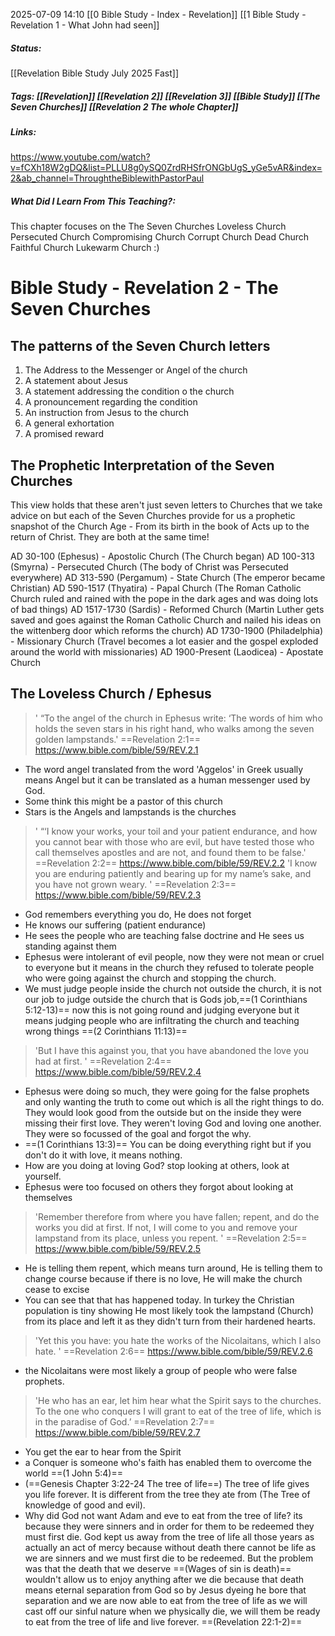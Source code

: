 2025-07-09 14:10
[[0 Bible Study - Index - Revelation]]
[[1 Bible Study - Revelation 1 - What John had seen]]
##### Status:
[[Revelation Bible Study July 2025 Fast]]
##### Tags: [[Revelation]] [[Revelation 2]] [[Revelation 3]] [[Bible Study]] [[The Seven Churches]] [[Revelation 2 The whole Chapter]]

##### Links:
https://www.youtube.com/watch?v=fCXh18W2gDQ&list=PLLU8g0ySQ0ZrdRHSfrONGbUgS_yGe5vAR&index=2&ab_channel=ThroughtheBiblewithPastorPaul
##### What Did I Learn From This Teaching?:
This chapter focuses on the The Seven Churches
Loveless Church
Persecuted Church
Compromising Church
Corrupt Church
Dead Church
Faithful Church
Lukewarm Church
 :)
# Bible Study - Revelation 2 - The Seven Churches

## The patterns of the Seven Church letters
1. The Address to the Messenger or Angel of the church
2. A statement about Jesus
3. A statement addressing the condition o the church
4. A pronouncement regarding the condition
5. An instruction from Jesus to the church
6. A general exhortation
7. A promised reward

## The Prophetic Interpretation of the Seven Churches
This  view holds that these aren't just seven letters to Churches that we take advice on but each of the Seven Churches provide for us a prophetic snapshot of the Church Age - From its birth in the book of Acts up to the return of Christ.
They are both at the same time!

AD 30-100 (Ephesus) - Apostolic Church (The Church began)
AD 100-313 (Smyrna) - Persecuted Church (The body of Christ was Persecuted                                       everywhere)
AD 313-590 (Pergamum) - State Church (The emperor became Christian)
AD 590-1517 (Thyatira) - Papal Church (The Roman Catholic Church ruled and rained                                    with the pope in the dark ages and was doing lots of bad                                    things)
AD 1517-1730 (Sardis) - Reformed Church (Martin Luther gets saved and goes against                                the Roman Catholic Church and nailed his ideas on the                                        wittenberg door which reforms the church)
AD 1730-1900 (Philadelphia) - Missionary Church (Travel becomes a lot easier and the                                      gospel exploded around the world with missionaries)
AD 1900-Present (Laodicea) - Apostate Church

## The Loveless Church / Ephesus
>' “To the angel of the church in Ephesus write: ‘The words of him who holds the seven stars in his right hand, who walks among the seven golden lampstands.'
==Revelation 2:1==
https://www.bible.com/bible/59/REV.2.1
- The word angel translated from the word 'Aggelos' in Greek usually means Angel but it can be translated as a human messenger used by God.
- Some think this might be a pastor of this church
- Stars is the Angels and lampstands is the churches


>' “‘I know your works, your toil and your patient endurance, and how you cannot bear with those who are evil, but have tested those who call themselves apostles and are not, and found them to be false.'
==Revelation 2:2==
https://www.bible.com/bible/59/REV.2.2
>'I know you are enduring patiently and bearing up for my name’s sake, and you have not grown weary. '
==Revelation 2:3==
https://www.bible.com/bible/59/REV.2.3
- God remembers everything you do, He does not forget
- He knows our suffering (patient endurance)
- He sees the people who are teaching false doctrine and He sees us standing against them
- Ephesus were intolerant of evil people, now they were not mean or cruel to everyone but it means in the church they refused to tolerate people who were going against the church and stopping the church.
- We must judge people inside the church not outside the church, it is not our job to judge outside the church that is Gods job,==(1 Corinthians 5:12-13)== now this is not going round and judging everyone but it means judging people who are infiltrating the church and teaching wrong things ==(2 Corinthians 11:13)==

>'But I have this against you, that you have abandoned the love you had at first. '
==Revelation 2:4==
https://www.bible.com/bible/59/REV.2.4
- Ephesus were doing so much, they were going for the false prophets and only wanting the truth to come out which is all the right things to do. They would look good from the outside but on the inside they were missing their first love. They weren't loving God and loving one another. They were so focussed of the goal and forgot the why. 
- ==(1 Corinthians 13:3)== You can be doing everything right but if you don't do it with love, it means nothing.
- How are you doing at loving God? stop looking at others, look at yourself.
- Ephesus were too focused on others they forgot about looking at themselves

>'Remember therefore from where you have fallen; repent, and do the works you did at first. If not, I will come to you and remove your lampstand from its place, unless you repent. '
==Revelation 2:5==
https://www.bible.com/bible/59/REV.2.5
- He is telling them repent, which means turn around, He is telling them to change course because if there is no love, He will make the church cease to excise
- You can see that that has happened today. In turkey the Christian population is tiny showing He most likely took the lampstand (Church) from its place and left it as they didn't turn from their hardened hearts.

>'Yet this you have: you hate the works of the Nicolaitans, which I also hate. '
==Revelation 2:6==
https://www.bible.com/bible/59/REV.2.6
- the Nicolaitans were most likely a group of people who were false prophets.


>'He who has an ear, let him hear what the Spirit says to the churches. To the one who conquers I will grant to eat of the tree of life, which is in the paradise of God.’ 
==Revelation 2:7==
https://www.bible.com/bible/59/REV.2.7
- You get the ear to hear from the Spirit
- a Conquer is someone who's faith has enabled them to overcome the world ==(1 John 5:4)==
- (==Genesis Chapter 3:22-24 The tree of life==) The tree of life gives you life forever. It is different from the tree they ate from (The Tree of knowledge of good and evil).
- Why did God not want Adam and eve to eat from the tree of life? its because they were sinners and in order for them to be redeemed they must first die. God kept us away from the tree of life all those years as actually an act of mercy because without death there cannot be life as we are sinners and we must first die to be redeemed. But the problem was that the death that we deserve ==(Wages of sin is death)== wouldn't allow us to enjoy anything after we die because that death means eternal separation from God so by Jesus dyeing he bore that separation and we are now able to eat from the tree of life as we will cast off our sinful nature when we physically die, we will them be ready to eat from the tree of life and live forever. ==(Revelation 22:1-2)==

